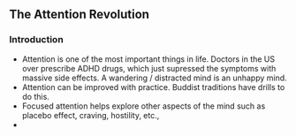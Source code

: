 ## The Attention Revolution


### Introduction
- Attention is one of the most important things in life. Doctors in the US over prescribe ADHD drugs, which just supressed the symptoms with massive side effects. A wandering / distracted mind is an unhappy mind. 
- Attention can be improved with practice. Buddist traditions have drills to do this.
- Focused attention helps explore other aspects of the mind such as placebo effect, craving, hostility, etc.,
-  


